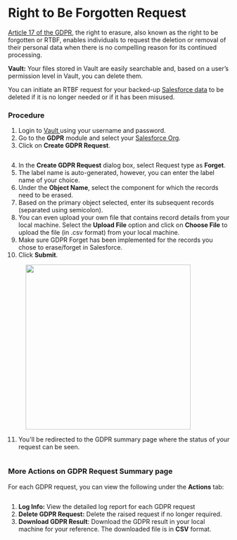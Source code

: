 # Right to Be Forgotten Request

[Article 17 of the GDPR](https://gdpr-info.eu/art-17-gdpr/), the right to erasure, also known as the right to be forgotten or RTBF, enables individuals to request the deletion or removal of their personal data when there is no compelling reason for its continued processing.

**Vault:** Your files stored in Vault are easily searchable and, based on a user’s permission level in Vault, you can delete them.

You can initiate an RTBF request for your backed-up [Salesforce data](https://www.autorabit.com/blog/how-to-backup-salesforce-data/) to be deleted if it is no longer needed or if it has been misused.

### Procedure <a href="#procedure" id="procedure"></a>

1. Login to [Vault ](https://www.autorabit.com/products/vault-data-backup-recovery/)using your username and password.
2. Go to the **GDPR** module and select your [Salesforce Org](https://knowledgebase.autorabit.com/docs/salesforce-org-managements).
3. Click on **Create GDPR Request**.

<figure><img src="https://cdn.document360.io/8711f4e7-c040-4616-aac9-d947f87e4619/Images/Documentation/image-1623318435756.png" alt=""><figcaption></figcaption></figure>

4. In the **Create GDPR Request** dialog box, select Request type as **Forget**.
5. The label name is auto-generated, however, you can enter the label name of your choice.
6. Under the **Object Name**, select the component for which the records need to be erased.
7. Based on the primary object selected, enter its subsequent records (separated using semicolon).
8. You can even upload your own file that contains record details from your local machine. Select the **Upload File** option and click on **Choose File** to upload the file (in .csv format) from your local machine.
9. Make sure GDPR Forget has been implemented for the records you chose to erase/forget in Salesforce.
10. Click **Submit**.

<figure><img src="https://cdn.document360.io/8711f4e7-c040-4616-aac9-d947f87e4619/Images/Documentation/image-1623318458487.png" alt="" width="375"><figcaption></figcaption></figure>

11. You'll be redirected to the GDPR summary page where the status of your request can be seen.

    <figure><img src="https://cdn.document360.io/8711f4e7-c040-4616-aac9-d947f87e4619/Images/Documentation/image-1623318475206.png" alt=""><figcaption></figcaption></figure>

### More Actions on GDPR Request Summary page <a href="#more-actions-on-gdpr-request-summary-page" id="more-actions-on-gdpr-request-summary-page"></a>

For each GDPR request, you can view the following under the **Actions** tab:

<figure><img src="https://cdn.document360.io/8711f4e7-c040-4616-aac9-d947f87e4619/Images/Documentation/image-1623318491998.png" alt=""><figcaption></figcaption></figure>

1. **Log Info:** View the detailed log report for each GDPR request
2. **Delete GDPR Request:** Delete the raised request if no longer required.
3. **Download GDPR Result**: Download the GDPR result in your local machine for your reference. The downloaded file is in **CSV** format.

